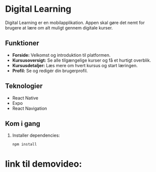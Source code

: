# Digital Learning

Digital Learning er en mobilapplikation. Appen skal gøre det nemt for brugere at lære om alt muligt gennem digitale kurser.

## Funktioner

- **Forside:** Velkomst og introduktion til platformen.
- **Kursusoversigt:** Se alle tilgængelige kurser og få et hurtigt overblik.
- **Kursusdetaljer:** Læs mere om hvert kursus og start læringen.
- **Profil:** Se og redigér din brugerprofil.

## Teknologier

- React Native
- Expo
- React Navigation

## Kom i gang

1. Installer dependencies:
   ```bash
   npm install

# link til demovideo: 
